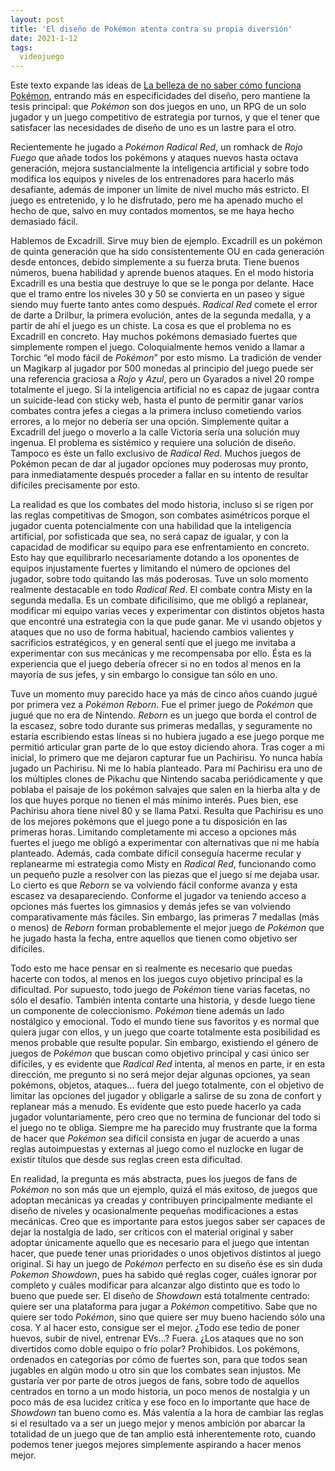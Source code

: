 ```yaml
---
layout: post
title: 'El diseño de Pokémon atenta contra su propia diversión'
date: 2021-1-12
tags:
  videojuego
---
```

Este texto expande las ideas de [La belleza de no saber cómo funciona Pokémon](/posts/la-belleza-de-no-saber-como-funciona-pokemon), entrando más en especificidades del diseño, pero mantiene la tesis principal: que *Pokémon* son dos juegos en uno, un RPG de un solo jugador y un juego competitivo de estrategia por turnos, y que el tener que satisfacer las necesidades de diseño de uno es un lastre para el otro.

Recientemente he jugado a *Pokémon Radical Red*, un romhack de *Rojo Fuego* que añade todos los pokémons y ataques nuevos hasta octava generación, mejora sustancialmente la inteligencia artificial y sobre todo modifica los equipos y niveles de los entrenadores para hacerlo más desafiante, además de imponer un límite de nivel mucho más estricto. El juego es entretenido, y lo he disfrutado, pero me ha apenado mucho el hecho de que, salvo en muy contados momentos, se me haya hecho demasiado fácil.

Hablemos de Excadrill. Sirve muy bien de ejemplo. Excadrill es un pokémon de quinta generación que ha sido consistentemente OU en cada generación desde entonces, debido simplemente a su fuerza bruta. Tiene buenos números, buena habilidad y aprende buenos ataques. En el modo historia Excadrill es una bestia que destruye lo que se le ponga por delante. Hace que el tramo entre los niveles 30 y 50 se convierta en un paseo y sigue siendo muy fuerte tanto antes como después. *Radical Red* comete el error de darte a Drilbur, la primera evolución, antes de la segunda medalla, y a partir de ahí el juego es un chiste. La cosa es que el problema no es Excadrill en concreto. Hay muchos pokémons demasiado fuertes que simplemente rompen el juego. Coloquialmente hemos venido a llamar a Torchic “el modo fácil de *Pokémon*” por esto mismo. La tradición de vender un Magikarp al jugador por 500 monedas al principio del juego puede ser una referencia graciosa a *Rojo* y *Azul*, pero un Gyarados a nivel 20 rompe totalmente el juego. Si la inteligencia artificial no es capaz de jugaar contra un suicide-lead con sticky web, hasta el punto de permitir ganar varios combates contra jefes a ciegas a la primera incluso cometiendo varios errores, a lo mejor no debería ser una opción. Simplemente quitar a Excadrill del juego o moverlo a la calle Victoria sería una solución muy ingenua. El problema es sistémico y requiere una solución de diseño. Tampoco es éste un fallo exclusivo de *Radical Red*. Muchos juegos de Pokémon pecan de dar al jugador opciones muy poderosas muy pronto, para inmediatamente después proceder a fallar en su intento de resultar difíciles precisamente por esto.

La realidad es que los combates del modo historia, incluso si se rigen por las reglas competitivas de Smogon, son combates asimétricos porque el jugador cuenta potencialmente con una habilidad que la inteligencia artificial, por sofisticada que sea, no será capaz de igualar, y con la capacidad de modificar su equipo para ese enfrentamiento en concreto. Esto hay que equilibrarlo necesariamente dotando a los oponentes de equipos injustamente fuertes y limitando el número de opciones del jugador, sobre todo quitando las más poderosas. Tuve un solo momento realmente destacable en todo *Radical Red*. El combate contra Misty en la segunda medalla. Es un combate dificilísimo, que me obligó a replanear, modificar mi equipo varias veces y experimentar con distintos objetos hasta que encontré una estrategia con la que pude ganar. Me vi usando objetos y ataques que no uso de forma habitual, haciendo cambios valientes y sacrificios estratégicos, y en general sentí que el juego me invitaba a experimentar con sus mecánicas y me recompensaba por ello. Ésta es la experiencia que el juego debería ofrecer si no en todos al menos en la mayoría de sus jefes, y sin embargo lo consigue tan sólo en uno.

Tuve un momento muy parecido hace ya más de cinco años cuando jugué por primera vez a *Pokémon Reborn*. Fue el primer juego de *Pokémon* que jugué que no era de Nintendo. *Reborn* es un juego que borda el control de la escasez, sobre todo durante sus primeras medallas, y seguramente no estaría escribiendo estas líneas si no hubiera jugado a ese juego porque me permitió articular gran parte de lo que estoy diciendo ahora. Tras coger a mi inicial, lo primero que me dejaron capturar fue un Pachirisu. Yo nunca había jugado un Pachirisu. Ni me lo había planteado. Para mí Pachirisu era uno de los múltiples clones de Pikachu que Nintendo sacaba periódicamente y que poblaba el paisaje de los pokémon salvajes que salen en la hierba alta y de los que huyes porque no tienen el más mínimo interés. Pues bien, ese Pachirisu ahora tiene nivel 80 y se llama Patxi. Resulta que Pachirisu es uno de los mejores pokémons que el juego pone a tu disposición en las primeras horas. Limitando completamente mi acceso a opciones más fuertes el juego me obligó a experimentar con alternativas que ni me había planteado. Además, cada combate difícil conseguía hacerme recular y replanearme mi estrategia como Misty en *Radical Red*, funcionando como un pequeño puzle a resolver con las piezas que el juego sí me dejaba usar. Lo cierto es que *Reborn* se va volviendo fácil conforme avanza y esta escasez va desapareciendo. Conforme el jugador va teniendo acceso a opciones más fuertes los gimnasios y demás jefes se van volviendo comparativamente más fáciles. Sin embargo, las primeras 7 medallas (más o menos) de *Reborn* forman probablemente el mejor juego de *Pokémon* que he jugado hasta la fecha, entre aquellos que tienen como objetivo ser difíciles.

Todo esto me hace pensar en si realmente es necesario que puedas hacerte con todos, al menos en los juegos cuyo objetivo principal es la dificultad. Por supuesto, todo juego de *Pokémon* tiene varias facetas, no sólo el desafío. También intenta contarte una historia, y desde luego tiene un componente de coleccionismo. *Pokémon* tiene además un lado nostálgico y emocional. Todo el mundo tiene sus favoritos y es normal que quiera jugar con ellos, y un juego que coarte totalmente esta posibilidad es menos probable que resulte popular. Sin embargo, existiendo el género de juegos de *Pokémon* que buscan como objetivo principal y casi único ser difíciles, y es evidente que *Radical Red* intenta, al menos en parte, ir en esta dirección, me pregunto si no será mejor dejar algunas opciones, ya sean pokémons, objetos, ataques… fuera del juego totalmente, con el objetivo de limitar las opciones del jugador y obligarle a salirse de su zona de confort y replanear más a menudo. Es evidente que esto puede hacerlo ya cada jugador voluntariamente, pero creo que no termina de funcionar del todo si el juego no te obliga. Siempre me ha parecido muy frustrante que la forma de hacer que *Pokémon* sea difícil consista en jugar de acuerdo a unas reglas autoimpuestas y externas al juego como el nuzlocke en lugar de existir títulos que desde sus reglas creen esta dificultad.

En realidad, la pregunta es más abstracta, pues los juegos de fans de *Pokémon* no son más que un ejemplo, quizá el más exitoso, de juegos que adoptan mecánicas ya creadas y contribuyen principalmente mediante el diseño de niveles y ocasionalmente pequeñas modificaciones a estas mecánicas. Creo que es importante para estos juegos saber ser capaces de dejar la nostalgia de lado, ser críticos con el material original y saber adoptar únicamente aquello que es necesario para el juego que intentan hacer, que puede tener unas prioridades o unos objetivos distintos al juego original. Si hay un juego de *Pokémon* perfecto en su diseño ése es sin duda *Pokemon Showdown*, pues ha sabido qué reglas coger, cuáles ignorar por completo y cuáles modificar para alcanzar algo distinto que es todo lo bueno que puede ser. El diseño de *Showdown* está totalmente centrado: quiere ser una plataforma para jugar a *Pokémon* competitivo. Sabe que no quiere ser todo *Pokémon*, sino que quiere ser muy bueno haciendo sólo una cosa. Y al hacer esto, consigue ser el mejor. ¿Todo ese tedio de poner huevos, subir de nivel, entrenar EVs…? Fuera. ¿Los ataques que no son divertidos como doble equipo o frío polar? Prohibidos. Los pokémons, ordenados en categorías por cómo de fuertes son, para que todos sean jugables en algún modo u otro sin que los combates sean injustos. Me gustaría ver por parte de otros juegos de fans, sobre todo de aquellos centrados en torno a un modo historia, un poco menos de nostalgia y un poco más de esa lucidez crítica y ese foco en lo importante que hace de *Showdown* tan bueno como es. Más valentía a la hora de cambiar las reglas si el resultado va a ser un juego mejor y menos ambición por abarcar la totalidad de un juego que de tan amplio está inherentemente roto, cuando podemos tener juegos mejores simplemente aspirando a hacer menos mejor.
